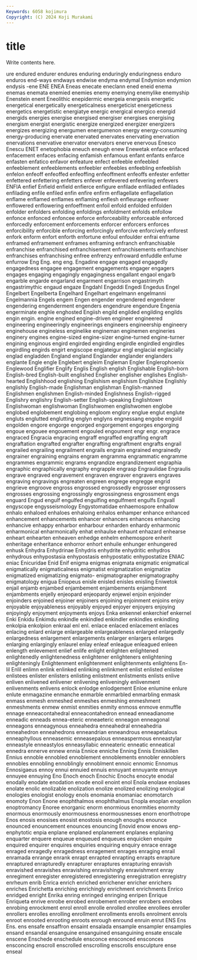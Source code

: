 ```yaml
---
Keywords: 6058 kojimura
Copyright: (C) 2024 Koji Murakami
---
```


# title

Write contents here.



ure
endured endurer endures enduring enduringly enduringness enduro enduros end-ways endways
endwise endyma endymal Endymion endymion endysis -ene ENE ENEA Eneas
enecate eneclann ened eneid enema enemas enemata enemied enemies enemy
enemying enemylike enemyship Enenstein enent Eneolithic enepidermic energeia energesis energetic
energetical energetically energeticalness energeticist energeticness energetics energetistic energiatye energic energical
energico energid energids energies energise energised energiser energises energising energism
energist energistic energize energized energizer energizers energizes energizing energumen energumenon
energy energy-consuming energy-producing enervate enervated enervates enervating enervation enervations enervative
enervator enervators enerve enervous Enesco Enescu ENET enetophobia eneuch eneugh
enew Enewetak enface enfaced enfacement enfaces enfacing enfamish enfamous enfant
enfants enfarce enfasten enfatico enfavor enfeature enfect enfeeble enfeebled enfeeblement
enfeeblements enfeebler enfeebles enfeebling enfeeblish enfelon enfeoff enfeoffed enfeoffing enfeoffment
enfeoffs enfester enfetter enfettered enfettering enfetters enfever enfevered enfevering enfevers
ENFIA enfief Enfield enfield enfierce enfigure enfilade enfiladed enfilades enfilading
enfile enfiled enfin enfire enfirm enflagellate enflagellation enflame enflamed enflames
enflaming enflesh enfleurage enflower enflowered enflowering enfoeffment enfoil enfold enfolded
enfolden enfolder enfolders enfolding enfoldings enfoldment enfolds enfollow enfonce enfonced
enfoncee enforce enforceability enforceable enforced enforcedly enforcement enforcements enforcer enforcers
enforces enforcibility enforcible enforcing enforcingly enforcive enforcively enforest enfork enform
enfort enforth enfortune enfoul enfoulder enfrai enframe enframed enframement enframes
enframing enfranch enfranchisable enfranchise enfranchised enfranchisement enfranchisements enfranchiser enfranchises enfranchising
enfree enfrenzy enfroward enfuddle enfume enfurrow Eng Eng. eng eng.
Engadine engage engaged engagedly engagedness engagee engagement engagements engager engagers
engages engaging engagingly engagingness engallant engaol engarb engarble engarde engarland
engarment engarrison engastrimyth engastrimythic engaud engaze Engdahl Engeddi Engedi Engedus
Engel Engelbert Engelberta Engelhard Engelhart engelmann engelmanni Engelmannia Engels engem
Engen engender engendered engenderer engendering engenderment engenders engendrure engendure Engenia
engerminate enghle enghosted Engiish engild engilded engilding engilds engin engin.
engine engined engine-driven engineer engineered engineering engineeringly engineerings engineers engineership
engineery enginehouse engineless enginelike engineman enginemen engineries enginery engines engine-sized
engine-sizer engine-turned engine-turner engining enginous engird engirded engirding engirdle engirdled
engirdles engirdling engirds engirt engiscope engjateigur engl englacial englacially englad
engladden England england Englander englander englanders englante Engle engle Englebert
engleim Engleman Engler Englerophoenix Englewood Englifier Englify Englis English english
Englishable English-born English-bred English-built englished Englisher englisher englishes English-hearted Englishhood
englishing Englishism englishism Englishize Englishly englishly English-made Englishman englishman English-manned
Englishmen englishmen English-minded Englishness English-rigged Englishry englishry English-setter English-speaking Englishtown
Englishwoman englishwoman Englishwomen englishwomen englobe englobed englobement englobing engloom englory
englue englut englute engluts englutted englutting englyn englyns engnessang engobe
engold engolden engore engorge engorged engorgement engorges engorging engoue engouee
engouement engouled engoument engr engr. engrace engraced Engracia engracing engraff
engraffed engraffing engraft engraftation engrafted engrafter engrafting engraftment engrafts engrail
engrailed engrailing engrailment engrails engrain engrained engrainedly engrainer engraining engrains
engram engramma engrammatic engramme engrammes engrammic engrams engrandize engrandizement engraphia
engraphic engraphically engraphy engrapple engrasp Engraulidae Engraulis engrave engraved engravement
engraven engraver engravers engraves engraving engravings engreaten engreen engrege engregge
engrid engrieve engroove engross engrossed engrossedly engrosser engrossers engrosses engrossing
engrossingly engrossingness engrossment engs enguard Engud engulf engulfed engulfing engulfment
engulfs Engvall engyscope engysseismology Engystomatidae enhaemospore enhallow enhalo enhaloed enhaloes
enhaloing enhalos enhamper enhance enhanced enhancement enhancements enhancer enhancers enhances
enhancing enhancive enhappy enharbor enharbour enharden enhardy enharmonic enharmonical enharmonically
enhat enhaulse enhaunt enhazard enhearse enheart enhearten enheaven enhedge enhelm
enhemospore enherit enheritage enheritance enhorror enhort enhuile enhunger enhungered enhusk
Enhydra Enhydrinae Enhydris enhydrite enhydritic enhydros enhydrous enhypostasia enhypostasis enhypostatic
enhypostatize ENIAC eniac Enicuridae Enid Enif enigma enigmas enigmata enigmatic
enigmatical enigmatically enigmaticalness enigmatist enigmatization enigmatize enigmatized enigmatizing enigmato- enigmatographer
enigmatography enigmatology enigua Eniopeus enisle enisled enisles enisling Eniwetok enjail
enjamb enjambed enjambement enjambements enjambment enjambments enjelly enjeopard enjeopardy enjewel
enjoin enjoinder enjoinders enjoined enjoiner enjoiners enjoining enjoinment enjoins enjoy
enjoyable enjoyableness enjoyably enjoyed enjoyer enjoyers enjoying enjoyingly enjoyment enjoyments
enjoys Enka enkennel enkerchief enkernel Enki Enkidu Enkimdu enkindle enkindled
enkindler enkindles enkindling enkolpia enkolpion enkraal enl enl. enlace enlaced
enlacement enlaces enlacing enlard enlarge enlargeable enlargeableness enlarged enlargedly enlargedness
enlargement enlargements enlarger enlargers enlarges enlarging enlargingly enlaurel enlay enleaf
enleague enleagued enleen enlength enlevement enlief enlife enlight enlighten enlightened
enlightenedly enlightenedness enlightener enlighteners enlightening enlighteningly Enlightenment enlightenment enlightenments enlightens
En-lil Enlil enlimn enlink enlinked enlinking enlinkment enlist enlisted enlistee
enlistees enlister enlisters enlisting enlistment enlistments enlists enlive enliven enlivened
enlivener enlivening enliveningly enlivenment enlivenments enlivens enlock enlodge enlodgement Enloe
enlumine enlure enlute enmagazine enmanche enmarble enmarbled enmarbling enmask enmass
enmesh enmeshed enmeshes enmeshing enmeshment enmeshments enmew enmist enmities enmity
enmoss enmove enmuffle ennage enneacontahedral enneacontahedron ennead enneadianome enneadic enneads
ennea-eteric enneaeteric enneagon enneagonal enneagons enneagynous enneahedra enneahedral enneahedria enneahedron
enneahedrons enneandrian enneandrous enneapetalous enneaphyllous enneasemic enneasepalous enneaspermous enneastylar enneastyle
enneastylos enneasyllabic enneateric enneatic enneatical ennedra ennerve ennew ennia Ennice
enniche Enning Ennis Enniskillen Ennius ennoble ennobled ennoblement ennoblements ennobler
ennoblers ennobles ennobling ennoblingly ennoblment ennoic ennomic Ennomus Ennosigaeus ennoy
ennui ennuied ennuis ennuyant ennuyante ennuye ennuyee ennuying Eno Enoch
enoch Enochic Enochs enocyte enodal enodally enodate enodation enode enoil
enoint enol Enola enolase enolases enolate enolic enolizable enolization enolize
enolized enolizing enological enologies enologist enology enols enomania enomaniac enomotarch
enomoty Enon Enone enophthalmos enophthalmus Enopla enoplan enoplion enoptromancy Enoree
enorganic enorm enormious enormities enormity enormous enormously enormousness enormousnesses enorn
enorthotrope Enos enosis enosises enosist enostosis enough enoughs enounce enounced
enouncement enounces enouncing Enovid enow enows enp- enphytotic enpia enplane
enplaned enplanement enplanes enplaning enquarter enquere enqueue enqueued enqueues enquicken
enquire enquired enquirer enquires enquiries enquiring enquiry enrace enrage enraged
enragedly enragedness enragement enrages enraging enrail enramada enrange enrank enrapt
enrapted enrapting enrapts enrapture enraptured enrapturedly enrapturer enraptures enrapturing enravish
enravished enravishes enravishing enravishingly enravishment enray enregiment enregister enregistered enregistering
enregistration enregistry enrheum enrib Enrica enrich enriched enrichener enricher enrichers
enriches Enrichetta enriching enrichingly enrichment enrichments Enrico enridged enright Enrika
enring enringed enringing enripen Enrique Enriqueta enrive enrobe enrobed enrobement
enrober enrobers enrobes enrobing enrockment enrol enroll enrolle enrolled enrollee
enrollees enroller enrollers enrolles enrolling enrollment enrollments enrolls enrolment enrols
enroot enrooted enrooting enroots enrough enround enruin enrut ENS Ens
Ens. ens ensafe ensaffron ensaint ensalada ensample ensampler ensamples ensand
ensandal ensanguine ensanguined ensanguining ensate enscale enscene Enschede enschedule ensconce
ensconced ensconces ensconcing enscroll enscrolled enscrolling enscrolls ensculpture ense enseal
